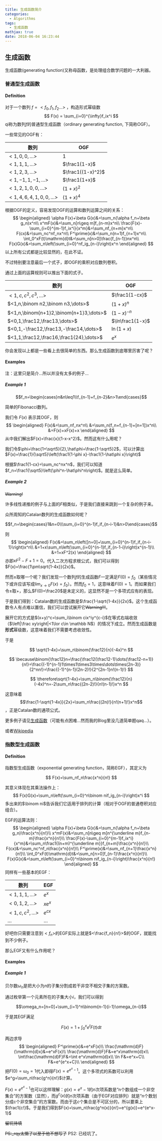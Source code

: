 ```yaml
---
title: 生成函数简介
categories:
  - Algorithms
tags:
  - 生成函数
mathjax: true
date: 2018-06-04 16:23:44
---
```


## 生成函数

生成函数(generating function)又称母函数，是处理组合数学问题的一大利器。

<!--more-->

### 普通型生成函数

#### Definition

对于一个数列 $f=<f_0,f_1,f_2\dots>$ ，构造形式幂级数
$$
F(x) = \sum_{i=0}^{\infty}f_ix^i
$$
qi称为数列$f$的普通型生成函数（ordinary generating function, 下简称OGF）。

一些常见的OGF有：

| 数列                      | OGF               |
| ----------------------- | ----------------- |
| $<1,0,0,\dots>$         | $1$               |
| $<1,1,1,\dots>$         | $\frac1{1-x}$     |
| $<1,2,3,\dots>$         | $\frac1{(1-x)^2}$ |
| $<1,-1,1,-1,\dots>$     | $\frac1{1+x}$     |
| $<1,2,1,0,0,\dots>$     | $(1+x)^2$         |
| $<1,4,6,4,1,0,0,\dots>$ | $(1+x)^4$         |

根据OGF的定义，容易发现OGF的运算和数列运算之间的关系：
$$
\begin{aligned}
\alpha F(x)+\beta G(x)&=\sum_n(\alpha f_n+\beta g_n)x^n\\
x^mF(x)&=\sum_n[n\geq m]f_{n-m}x^n\\
\frac{F(x)-\sum_{i=0}^{m-1}f_ix^i}{x^m}&=\sum_nf_{n+m}x^n\\
F(cx)&=\sum_nc^nf_nx^n\\
F^\prime(x)&=\sum_n(n+1)f_{n+1}x^n\\
\int_0^xF(t)\mathrm{d}t&=\sum_n[n>0]\frac{f_{n-1}}nx^n\\
F(x)G(x)&=\sum_n\left(\sum_{i=0}^nf_ig_{n-i}\right)x^n
\end{aligned}
$$
以上所有公式都是比较显然的，在此不证。

不过特别要注意最后一个式子，即OGF的乘积对应数列卷积。

通过上面的运算规则可以推出下面的式子。

| 数列                                       | OGF              |
| ---------------------------------------- | ---------------- |
| $<1,c,c^2,c^3,\dots>$                    | $\frac1{1-cx}$   |
| $<1,n,\binom n2,\binom n3,\dots>$        | $(1+x)^n$        |
| $<1,n,\binom{n+1}2,\binom{n+1}3,\dots>$  | $(1-x)^{-n}$     |
| $<0,1,\frac12,\frac13,\dots>$            | $\ln\frac1{1-x}$ |
| $<0,1,-\frac12,\frac13,-\frac14,\dots>$  | $\ln(1+x)$       |
| $<1,1,\frac12,\frac16,\frac1{24},\dots>$ | $e^x$            |

你会发现以上都是一些看上去很简单的东西。那么生成函数到底哪里厉害了呢？

#### Examples

注：这里只是简介...所以并没有太多的例子...

##### Example 1

$$f_n=\begin{cases}n&n\leq1\\f_{n-1}+f_{n-2}&n>1\end{cases}$$

简单的Fibonacci数列。

我们令 $F(x)$ 表示其OGF，则
$$
\begin{aligned}
F(x)&=\sum_nf_nx^n\\
&=\sum_n(f_n+f_{n-1}+[n=1])x^n\\
&=F(x)+xF(x)+x
\end{aligned}
$$
从中我们解出$F(x)=\frac{x}{1-x-x^2}$。然而这有什么用呢？

我们令$\phi=\frac{1+\sqrt5}{2},\hat\phi=\frac{1-\sqrt5}2$，可以计算出$F(x)=\frac{1}{\sqrt5}\left(\frac1{1-\phi x}-\frac1{1-\hat\phi x}\right)$

根据$\frac1{1-cx}=\sum_nc^nx^n$，我们可以知道$f_n=\frac1{\sqrt5}\left(\phi^n-\hat\phi^n\right)$。就是这么简单。

##### Example 2

~~Warning!~~

许多线性递推的例子与上面的$F$相类似，于是我们直接来跳到一个复杂的例子来。

众所周知的Catalan数列的生成函数如何呢？

$$f_n=\begin{cases}1&n=0\\\sum_{i=0}^{n-1}f_if_{n-i-1}&n>0\end{cases}$$

则
$$
\begin{aligned}
F(x)&=\sum_n\left([n=0]+\sum_{i=0}^{n-1}f_if_{n-i-1}\right)x^n\\
&=1+x\sum_n\left(\sum_{i=0}^{n-1}f_if_{n-1-i}\right)x^{n-1}\\
&=1+xF^2(x)
\end{aligned}
$$
亦即$xF^2-F+1=0$。代入二次方程求根公式，我们可以得到$F(x)=\frac{1\pm\sqrt{1-4x}}{2x}$。

然而$\pm$取哪一个呢？我们发现一个数列$f$的生成函数$F$一定满足$F(0)=f_0$（某些情况下或许应该写成$\lim_{x\to0}F(x)=f_0$）。然而$f_0=1$，这意味着$F(0)=1$。而如果我们令$\pm$取$+$，那么$F(0)=\frac20$是未定义的，这显然不是一个多项式应有的表现。

于是我们得到：Catalan数的生成函数是$\frac{1-\sqrt{1-4x}}{2x}$。这个生成函数令人有点难以置信，我们可以尝试展开它~~Warning!!!~~。

展开它的方式是$(x+y)^c=\sum_i\binom cix^iy^{c-i}$在等式右端收敛（$\left|\frac xy\right|<1\lor c\in \mathbb N$）的情况下成立。然而生成函数是**形式**幂级数，这意味着我们不需要考虑收敛性。

于是

$$
\sqrt{1-4x}=\sum_n\binom{\frac12}{n}(-4x)^n
$$

$$
\because\binom{\frac12}n=\frac{\frac12(\frac12-1)\dots(\frac12-n+1)}{n!}=\frac{(-1)^{n-1}1\times1\times3\times\dots\times(2n-3)}{2^nn!}=\frac{(-1)^{n-1}(2n-2)!}{2^{2n-1}n!(n-1)!}
$$

$$
\therefore\sqrt{1-4x}=\sum_n\binom{\frac12}{n}(-4x)^n=-2\sum_n\frac{(2n-2)!}{n!(n-1)!}x^n
$$

这意味着$$\frac{1-\sqrt{1-4x}}{2x}=\sum_n\frac{(2n)!}{n!(n+1)!}x^n$$，正是Catalan数的通项公式。

更多例子请见[生成函数](/tags/生成函数)（可能有点困难...然而我的Blog里没几道简单题qaq...）。

或者[Wikipedia](https://en.wikipedia.org/wiki/Generating_function#Examples_of_generating_functions_for_simple_sequences)

### 指数型生成函数

#### Definition

指数型生成函数（exponential generating function，简称EGF），其定义为

$$
F(x)=\sum_nf_n\frac{x^n}{n!}
$$

其意义体现在其乘法操作上：
$$
F(x)G(x)=\sum_n\left(\sum_{i=0}^n\binom nif_ig_{n-i}\right)x^i
$$
多出来的$\binom ni$告诉我们它适用于排列的计算（相对于OGF的普通卷积对应组合）。

EGF的运算法则：
$$
\begin{aligned}
\alpha F(x)+\beta G(x)&=\sum_n(\alpha f_n+\beta g_n)\frac{x^n}{n!}\\
x^mF(x)&=\sum_n[n\geq m]n^{\underline m}f_{n-m}\frac{x^n}{n!}\\
\frac{F(x)-\sum_{i=0}^{m-1}f_ix^i}{x^m}&=\sum_n\frac1{(n+m)^{\underline m}}f_{n+m}\frac{x^n}{n!}\\
F(cx)&=\sum_nc^nf_n\frac{x^n}{n!}\\
F^\prime(x)&=\sum_nf_{n+1}\frac{x^n}{n!}\\
\int_0^xF(t)\mathrm{d}t&=\sum_n[n>0]f_{n-1}\frac{x^n}{n!}\\
F(x)G(x)&=\sum_n\left(\sum_{i=0}^n\binom nif_ig_{n-i}\right)\frac{x^n}{n!}
\end{aligned}
$$
同样有一些基本的EGF：

| 数列                | EGF      |
| ----------------- | -------- |
| $<1,1,1,\dots>$   | $e^x$    |
| $<0,1,2,\dots>$   | $xe^x$   |
| $<1,c,c^2,\dots>$ | $e^{cx}$ |
| $\dots$           | $\dots$  |

好吧你只需要注意到$<f_n>$的EGF实际上就是$<\frac{f_n}{n!}>$的OGF，就能找到不少例子。

那么EGF又有什么作用呢？

#### Examples

##### Example 1

贝尔数$\omega_n$是把大小为$n$的子集分割成若干非空不相交子集的方案数。

通过枚举第一个元素所在的子集大小$i$，我们可以得到

$$\omega_n=[n=0]+\sum_{i=1}^n\binom{n-1}{i-1}\omega_{n-i}$$

于是其EGF满足

$$F(x)=1+\int_0^xe^tF(t)\mathrm{d}t$$

两边求导
$$
\begin{aligned}
F^\prime(x)&=e^xF(x)\\
\frac{\mathrm{d}F}{\mathrm{d}x}&=e^xF(x)\\
\frac{\mathrm{d}F}F&=e^x\mathrm{d}x\\
\int\frac{\mathrm{d}F}F&=\int e^x\mathrm{d}x\\
\ln F&=e^x+C\\
F&=e^{e^x+C}\\
\end{aligned}
$$
把$F(0)=\omega_0=1$代入即得$F(x)=e^{e^x-1}$。这个多项式的系数可以利用$e^g=\sum_n\frac{g^n}{n!}$计算。

$F(x)=e^{e^x-1}$也可以这样理解：$g(x)=e^x-1$的$n$次项系数是“n个数组成一个非空集合”的方案数（显然），而$g^c(x)$的$n$次项系数（由于EGF对应排列）就是“n个数划分成c个非空集合”的方案数。而由于这$c$个集合是不可区分的，所以要乘上$\frac1{c!}$。于是我们得到$F(x)=\sum_n\frac{g^n(x)}{n!}=e^{g(x)}=e^{e^x-1}$

~~留坑待填~~

~~PS:_rqy太懒了以至于他不想写了~~
PS2: 已经坑了。
